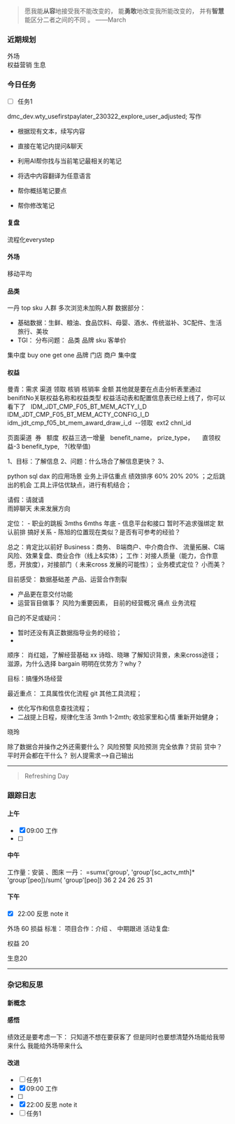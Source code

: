 > 愿我能**从容**地接受我不能改变的，
>          能**勇敢**地改变我所能改变的，
>          并有**智慧**能区分二者之间的不同 。 ——March


### 近期规划

外场  
权益营销
生息 

### 今日任务
- [ ] 任务1

dmc_dev.wty_usefirstpaylater_230322_explore_user_adjusted;
写作
-   根据现有文本，续写内容  
    
-   直接在笔记内提问&聊天  
    
-   利用AI帮你找与当前笔记最相关的笔记  
    
-   将选中内容翻译为任意语言  
    
-   帮你概括笔记要点  
    
-   帮你修改笔记

#### 复盘
流程化everystep   


#### 外场
移动平均


#### 品类
一丹  top  sku 人群
多次浏览未加购人群
数据部分：
- 基础数据：生鲜、粮油、食品饮料、母婴、酒水、传统滋补、3C配件、生活旅行、美妆
-  TGI：
分布问题：
	品类  品牌  sku  客单价   

集中度
buy one get one
品牌 门店 商户   集中度

####  权益
曼青：需求  渠道  领取 核销  核销率 金额
其他就是要在点击分析表里通过benifitNo关联权益名称和权益类型
权益活动表和配置信息表已经上线了，你可以看下了  
IDM_JDT_CMP_F05_BT_MEM_ACTY_I_D
IDM_JDT_CMP_F05_BT_MEM_ACTY_CONFIG_I_D
idm_jdt_cmp_f05_bt_mem_award_draw_i_d  --领取  ext2 chnl_id

  
页面渠道  券  
额度  权益三选一增量  
benefit_name，
prize_type，     直领权益-3
benefit_type,   ?(枚举值)

1、目标：了解信息
2、问题：什么场合了解信息更快？
3、



python sql  dax 的应用场景
业务上评估重点
绩效排序 60% 20% 20%   ；之后跳出的机会
工具上评估优缺点，进行有机结合；

请假：请就请   
雨婷聊天
未来发展方向


定位：
	- 职业的跳板 3mths  6mths 年底
	-  信息平台和接口  暂时不追求强绑定 默认前排 搞好关系
	-  陈旭的位置现在类似？是否有可参考的经验？

总之：肯定比以前好
Business：商务、  B端商户、中介商合作、 流量拓展、C端风险、效果复盘、商业合作（线上&实体）；
工作：对接人质量（能力，合作意愿，开放度），对接部门（ 未来cross 发展的可能性）；
业务模式定位？  小而美？

目前感受：
数据基础差
产品、运营合作割裂
- 产品更在意交付功能
- 运营盲目做事？
风险为重要因素，
目前的经营概况
痛点
业务流程

自己的不足或疑问：
- 暂时还没有真正数据指导业务的经验；
- 

顺序：
肖红姐，了解经营基础  xx
诗晗、晓琳  了解知识背景，未来cross途径；
滋源，为什么选择 bargain 明明在优势方？why？ 

目标：搞懂外场经营



最近重点：
工具属性优化流程
git 其他工具流程；
- 优化写作和信息查找流程；
- 二战提上日程，规律化生活  3mth   1-2mth;
收拾家里和心情  重新开始健身；



晓玲

除了数据合并操作之外还需要什么？
风险预警 风险预测  完全依靠？贷前 贷中？
平时开会都在干什么？
别人提需求-->自己输出





---------

> Refreshing Day 

### 跟踪日志

#### 上午
- [x] 09:00 工作
- [ ] 

#### 中午

工作量：安装 、图床 
一丹：
=sumx('group', 'group'[sc_actv_mth]* 'group'[peo])/sum( 'group'[peo])
36 2 24 26  25 31


#### 下午
- [x] 22:00 反思 note it


外场   60
损益 标准：
项目合作：介绍 、 中期跟进
活动复盘:

权益 20

生息20

-------

### 杂记和反思


#### 新概念


#### 感悟
绩效还是要考虑一下：
只知道不想在要获客了
但是同时也要想清楚外场能给我带来什么  我能给外场带来什么


#### 改进

- [ ] 任务1
- [x] 09:00 工作
- [ ] 
- [x] 22:00 反思 note it
- [ ] 任务1